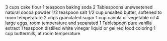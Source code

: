 3 cups cake flour 
1 teaspoon baking soda
2 Tablespoons unsweetened natural cocoa powder
1/2 teaspoon salt
1/2 cup unsalted butter, softened to room temperature
2 cups  granulated sugar
1 cup canola or vegetable oil
4 large eggs, room temperature and separated
1 Tablespoon pure vanilla extract
1 teaspoon distilled white vinegar
liquid or gel red food coloring
1 cup  buttermilk, at room temperature